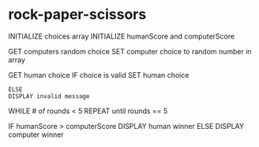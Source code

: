 # rock-paper-scissors

INITIALIZE choices array
INITIALIZE humanScore and computerScore

GET computers random choice
    SET computer choice to random number in array

GET human choice
    IF choice is valid
    SET human choice

    ELSE
    DISPLAY invalid message

WHILE # of rounds < 5
REPEAT until rounds == 5

IF humanScore > computerScore
DISPLAY human winner
ELSE
DISPLAY computer winner